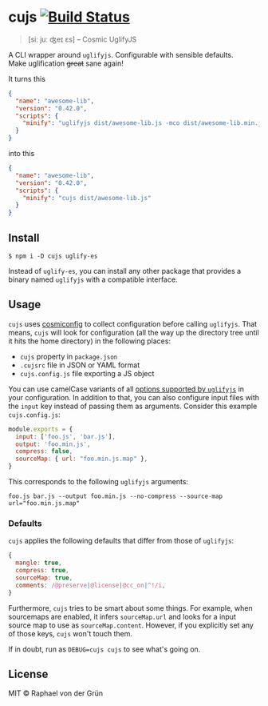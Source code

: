 # cujs [![Build Status](https://travis-ci.org/raphinesse/cujs.svg?branch=master)](https://travis-ci.org/raphinesse/cujs)

> [siː juː ʤeɪ ɛs] – Cosmic UglifyJS

A CLI wrapper around `uglifyjs`. Configurable with sensible defaults.\
Make uglification ~~great~~ sane again!

It turns this
```json
{
  "name": "awesome-lib",
  "version": "0.42.0",
  "scripts": {
    "minify": "uglifyjs dist/awesome-lib.js -mco dist/awesome-lib.min.js --comments /^!/ --source-map \"content='dist/awesome-lib.js.map',url='awesome-lib.min.js.map'\""
  }
}
```

into this
```json
{
  "name": "awesome-lib",
  "version": "0.42.0",
  "scripts": {
    "minify": "cujs dist/awesome-lib.js"
  }
}
```

## Install

```
$ npm i -D cujs uglify-es
```

Instead of `uglify-es`, you can install any other package that provides a binary named `uglifyjs` with a compatible interface.


## Usage

`cujs` uses [cosmiconfig] to collect configuration before calling `uglifyjs`. That means, `cujs` will look for configuration (all the way up the directory tree until it hits the home directory) in the following places:

- `cujs` property in `package.json`
- `.cujsrc` file in JSON or YAML format
- `cujs.config.js` file exporting a JS object

You can use camelCase variants of all [options supported by `uglifyjs`][options] in your configuration. In addition to that, you can also configure input files with the `input` key instead of passing them as arguments. Consider this example `cujs.config.js`:

```js
module.exports = {
  input: ['foo.js', 'bar.js'],
  output: 'foo.min.js',
  compress: false,
  sourceMap: { url: "foo.min.js.map" },
}
```

This corresponds to the following `uglifyjs` arguments:
```shell
foo.js bar.js --output foo.min.js --no-compress --source-map url="foo.min.js.map"
```

### Defaults

`cujs` applies the following defaults that differ from those of `uglifyjs`:
```js
{
  mangle: true,
  compress: true,
  sourceMap: true,
  comments: /@preserve|@license|@cc_on|^!/i,
}
```
Furthermore, `cujs` tries to be smart about some things. For example, when sourcemaps are enabled, it infers `sourceMap.url` and looks for a input source map to use as `sourceMap.content`. However, if you explicitly set any of those keys, `cujs` won't touch them.

If in doubt, run as `DEBUG=cujs cujs` to see what's going on.


## License

MIT © Raphael von der Grün


[cosmiconfig]: https://github.com/davidtheclark/cosmiconfig#cosmiconfig
[options]: https://github.com/mishoo/UglifyJS2#command-line-options
